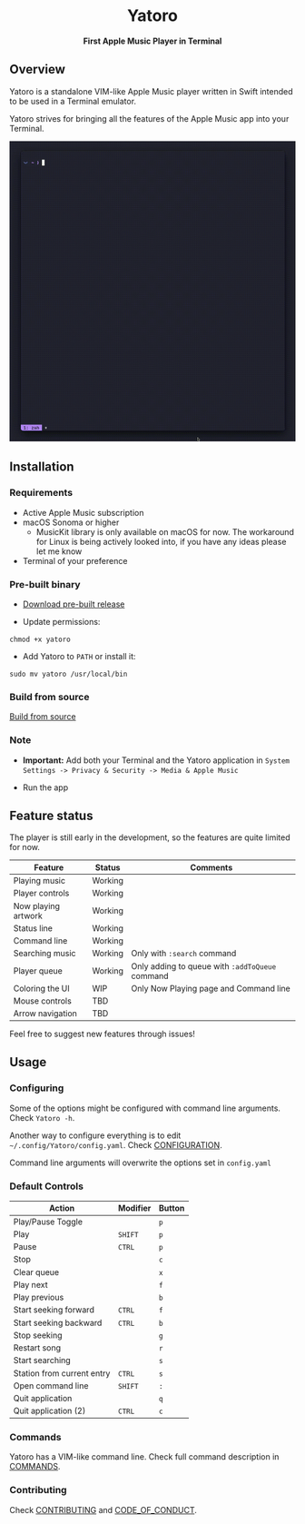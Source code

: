 <div align="center">

# Yatoro
**First Apple Music Player in Terminal**

</div>


## Overview

Yatoro is a standalone VIM-like Apple Music player written in Swift intended to be used in a Terminal emulator.

Yatoro strives for bringing all the features of the Apple Music app into your Terminal.

![](yatoro.gif)


## Installation

### Requirements

- Active Apple Music subscription
- macOS Sonoma or higher
    - MusicKit library is only available on macOS for now. The workaround for Linux is being actively looked into, if you have any ideas please let me know
- Terminal of your preference

### Pre-built binary

- [Download pre-built release][release_page]

- Update permissions:

```
chmod +x yatoro
```

- Add Yatoro to `PATH` or install it:

```
sudo mv yatoro /usr/local/bin
```

### Build from source

[Build from source](BUILD.md)

### Note

- **Important:** Add both your Terminal and the Yatoro application in `System Settings -> Privacy & Security -> Media & Apple Music`

- Run the app

## Feature status

The player is still early in the development, so the features are quite limited for now.

| Feature             | Status  | Comments                                        |
| ------------------- | ------- | ----------------------------------------------- |
| Playing music       | Working |                                                 |
| Player controls     | Working |                                                 |
| Now playing artwork | Working |                                                 |
| Status line         | Working |                                                 |
| Command line        | Working |                                                 |
| Searching music     | Working | Only with `:search` command                     |
| Player queue        | Working | Only adding to queue with `:addToQueue` command |
| Coloring the UI     |   WIP   | Only Now Playing page and Command line          |
| Mouse controls      |   TBD   |                                                 |
| Arrow navigation    |   TBD   |                                                 |

Feel free to suggest new features through issues!


## Usage

### Configuring

Some of the options might be configured with command line arguments. Check `Yatoro -h`.

Another way to configure everything is to edit `~/.config/Yatoro/config.yaml`. Check [CONFIGURATION](CONFIGURATION.md).

Command line arguments will overwrite the options set in `config.yaml`

### Default Controls

| Action                     | Modifier | Button |
|----------------------------| -------- | ------ |
| Play/Pause Toggle          |          |  `p`   |
| Play                       |  `SHIFT` |  `p`   |
| Pause                      |  `CTRL`  |  `p`   |
| Stop                       |          |  `c`   |
| Clear queue                |          |  `x`   |
| Play next                  |          |  `f`   |
| Play previous              |          |  `b`   |
| Start seeking forward      |  `CTRL`  |  `f`   |
| Start seeking backward     |  `CTRL`  |  `b`   |
| Stop seeking               |          |  `g`   |
| Restart song               |          |  `r`   |
| Start searching            |          |  `s`   |
| Station from current entry |  `CTRL`  |  `s`   |
| Open command line          |  `SHIFT` |  `:`   |
| Quit application           |          |  `q`   |
| Quit application (2)       |  `CTRL`  |  `c`   |

### Commands

Yatoro has a VIM-like command line. Check full command description in [COMMANDS](COMMANDS.md).


### Contributing

Check [CONTRIBUTING](CONTRIBUTING.md) and [CODE_OF_CONDUCT](CODE_OF_CONDUCT.md).


[release_page]: https://github.com/jayadamsmorgan/Yatoro/releases 
[release_issue]: https://github.com/jayadamsmorgan/Yatoro/issues/3
